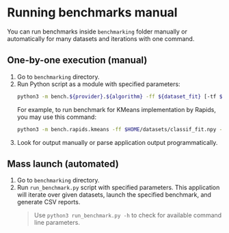 # Running benchmarks manual

You can run benchmarks inside `benchmarking` folder manually or automatically for many datasets and iterations with one command.


## One-by-one execution (manual)

1. Go to `benchmarking` directory.
2. Run Python script as a module with specified parameters:
   ```sh
   python3 -m bench.${provider}.${algorithm} -ff ${dataset_fit} [-tf ${dataset_test} --test] [--double]
   ```
   For example, to run benchmark for KMeans implementation by Rapids, you may use this command:
   ```sh
   python3 -m bench.rapids.kmeans -ff $HOME/datasets/classif_fit.npy -tf $HOME/datasets/classif_test.npy --test
   ```
3. Look for output manually or parse application output programmatically.


## Mass launch (automated)

1. Go to `benchmarking` directory.
2. Run `run_benchmark.py` script with specified parameters. This application will iterate over given datasets, launch the specified benchmark, and generate CSV reports.
   > Use `python3 run_benchmark.py -h` to check for available command line parameters.
